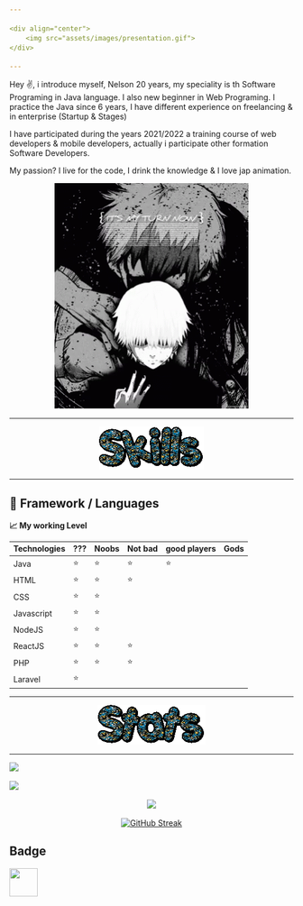 ```yaml
---

<div align="center">
    <img src="assets/images/presentation.gif">
</div>

---
```


Hey :v:, i introduce myself, Nelson 20 years, my speciality is th Software Programing in Java language. I also new beginner in Web Programing.
I practice the Java since 6 years, I have different experience on freelancing & in enterprise (Startup & Stages)

I have participated during the years 2021/2022 a training course of web developers & mobile developers, actually i participate other formation Software Developers. 

My passion? I live for the code, I drink the knowledge & I love jap animation.

<div align="center">
    <img src="assets/images/kaneki-tokyo-ghoul.gif">
</div>

---

<div align="center">
    <img src="assets/images/skills.gif">
</div>

---

## 🔭 Framework / Languages

**:chart_with_upwards_trend: My working Level**


| Technologies | ???    | Noobs  | Not bad | good players | Gods |
|--------------|--------|--------|---------|--------------|------|
| Java         | :star: | :star: | :star:  | :star:       |      |
| HTML         | :star: | :star: | :star:  |              |      |
| CSS          | :star: | :star: |         |              |      |
| Javascript   | :star: | :star: |         |              |      |
| NodeJS       | :star: | :star: |         |              |      |
| ReactJS      | :star: | :star: | :star:  |              |      |
| PHP          | :star: | :star: | :star:  |              |      |
| Laravel      | :star: |        |         |              |      |

---

<div align="center">
    <img src="assets/images/stats.gif">
</div>

---

![](https://github-readme-stats.vercel.app/api?username=NelsonPhilippe&show_icons=true&theme=radical&count_private=true)

![](https://github-readme-stats.vercel.app/api/top-langs/?username=NelsonPhilippe&theme=radical&hide_langs_below=8)


<div align="center">
    <img height="300px" src="https://activity-graph.herokuapp.com/graph?username=NelsonPhilippe&theme=github"/>
</div>

<div align="center">

[![GitHub Streak](http://github-readme-streak-stats.herokuapp.com?user=NelsonPhilippe&theme=github-dark&hide_border=true)](https://git.io/streak-stats)

</div>

## Badge

<img height="50px" width="50px" src="https://www.holopin.io/_next/image?url=https%3A%2F%2Fassets.holopin.io%2FeyJidWNrZXQiOiJob2xvcGluLWFzc2V0cyIsImtleSI6ImFzc2V0cy9jbDhkOHVrb3MwMDk0MDlqbnVuaGRhcDd3IiwiZWRpdHMiOnsicm90YXRlIjpudWxsfX0%3D&w=3840&q=75" />